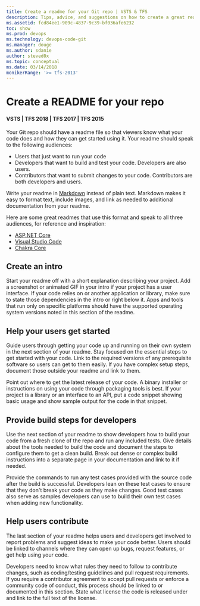 ```yaml
---
title: Create a readme for your Git repo | VSTS & TFS
description: Tips, advice, and suggestions on how to create a great readme file for your Git repo.
ms.assetid: fcd84ee1-909c-4837-9c39-bf036afe6232
toc: show
ms.prod: devops
ms.technology: devops-code-git 
ms.manager: douge
ms.author: sdanie
author: steved0x
ms.topic: conceptual
ms.date: 03/14/2018
monikerRange: '>= tfs-2013'
---
```



# Create a README for your repo

#### VSTS | TFS 2018 | TFS 2017 | TFS 2015

Your Git repo should have a readme file so that viewers know what your code does and how they can get started using it. 
Your readme should speak to the following audiences:

- Users that just want to run your code
- Developers that want to build and test your code. Developers are also users.
- Contributors that want to submit changes to your code. Contributors are both developers and users.

Write your readme in [Markdown](../collaborate/markdown-guidance.md) instead of plain text. Markdown makes it easy to format text, include images, and link as needed to additional documentation from your readme.

Here are some great readmes that use this format and speak to all three audiences, for reference and inspiration:

- [ASP.NET Core](https://github.com/aspnet/Home)
- [Visual Studio Code](https://github.com/Microsoft/vscode)
- [Chakra Core](https://github.com/Microsoft/ChakraCore)

## Create an intro

Start your readme off with a short explanation describing your project. Add a screenshot or animated GIF in your intro if your project has a user interface. 
If your code relies on or another application or library, make sure to state those dependencies in the intro or right below it. 
Apps and tools that run only on specific platforms should have the supported operating system versions noted in this section of the readme.

## Help your users get started

Guide users through getting your code up and running on their own system in the next section of your readme. 
Stay focused on the essential steps to get started with your code.
Link to the required versions of any prerequisite software so users can get to them easily.
If you have complex setup steps, document those outside your readme and link to them.

Point out where to get the latest release of your code. A binary installer or instructions on using your code through packaging tools is best.
If your project is a library or an interface to an API, put a code snippet showing basic usage and show sample output for the code in that snippet.   

## Provide build steps for developers

Use the next section of your readme to show developers how to build your code from a fresh clone of the repo and run any included tests.
Give details about the tools needed to build the code and document the steps to configure them to get a clean build. 
Break out dense or complex build instructions into a separate page in your documentation and link to it if needed.   

Provide the commands to run any test cases provided with the source code after the build is successful. 
Developers lean on these test cases to ensure that they don't break your code as they make changes. 
Good test cases also serve as samples developers can use to build their own test cases when adding new functionality.

## Help users contribute

The last section of your readme helps users and developers get involved to report problems and suggest ideas to make your code better.
Users should be linked to channels where they can open up bugs, request features, or get help using your code.   

Developers need to know what rules they need to follow to contribute changes, such as coding/testing guidelines and pull request requirements.
If you require a contributor agreement to accept pull requests or enforce a community code of conduct, this process should be linked to or documented in this section.
State what license the code is released under and link to the full text of the license.

